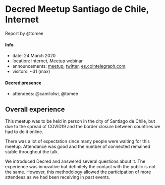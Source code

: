 # Decred Meetup Santiago de Chile, Internet

Report by @tomee

#### Info

- date: 24 March 2020
- location: Internet, Meetup webinar
- announcements: [meetup](https://www.meetup.com/blockacademycl/events/269108758/), [twitter](https://twitter.com/BlockAcademyCL/status/1240279522869686273), [es.cointelegraph.com](https://es.cointelegraph.com/news/they-will-hold-a-meeting-on-decred-and-governance-in-blockchain-in-chile)
- visitors: ~31 (max)

#### Decred presence

- attendees: @camilolwi, @tomee

## Overall experience

This meetup was to be held in person in the city of Santiago de Chile, but due to the spread of COVID19 and the border closure between countries we had to do it online.

There was a lot of expectation since many people were waiting for this meetup. Attendance was good and the number of connected remained stable throughout the talk.

We introduced Decred and answered several questions about it. The experience was innovative but definitely the contact with the public is not the same. However, this methodology allowed the participation of more attendees as we had been receiving in past events.
